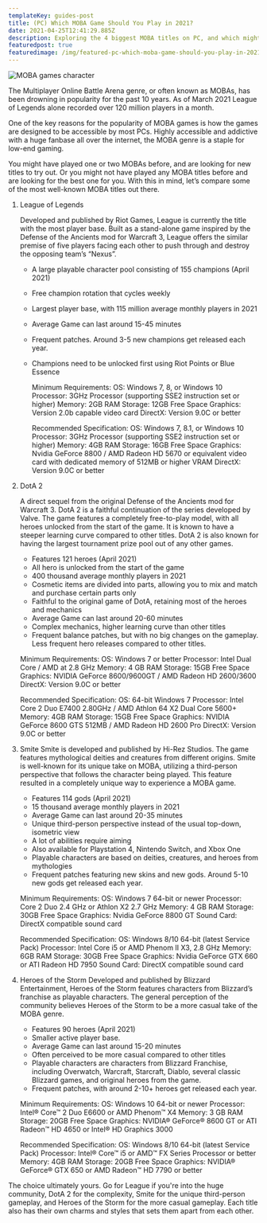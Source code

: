 ```yaml
---
templateKey: guides-post
title: (PC) Which MOBA Game Should You Play in 2021?
date: 2021-04-25T12:41:29.885Z
description: Exploring the 4 biggest MOBA titles on PC, and which might suit you.
featuredpost: true
featuredimage: /img/featured-pc-which-moba-game-should-you-play-in-2021-.png
---
```

![MOBA games character](/img/featured-pc-which-moba-game-should-you-play-in-2021-.png "MOBA games character")

The Multiplayer Online Battle Arena genre, or often known as MOBAs, has been drowning in popularity for the past 10 years. As of March 2021 League of Legends alone recorded over 120 million players in a month.  

One of the key reasons for the popularity of MOBA games is how the games are designed to be accessible by most PCs. Highly accessible and addictive with a huge fanbase all over the internet, the MOBA genre is a staple for low-end gaming.

You might have played one or two MOBAs before, and are looking for new titles to try out. Or you might not have played any MOBA titles before and are looking for the best one for you. With this in mind, let’s compare some of the most well-known MOBA titles out there.



1. League of Legends

      Developed and published by Riot Games, League is currently the title with the most player base. Built as a stand-alone game inspired by the Defense of the Ancients mod for Warcraft 3, League offers the similar premise of five players facing each other to push through and destroy the opposing team’s “Nexus”.

   * A large playable character pool consisting of 155 champions (April 2021)
   * Free champion rotation that cycles weekly
   * Largest player base, with 115 million average monthly players in 2021
   * Average Game can last around 15-45 minutes
   * Frequent patches. Around 3-5 new champions get released each year.
   * Champions need to be unlocked first using Riot Points or Blue Essence

      Minimum Requirements:
      OS: Windows 7, 8, or Windows 10
      Processor: 3GHz Processor (supporting SSE2 instruction set or higher)
      Memory: 2GB RAM
      Storage: 12GB Free Space
      Graphics: Version 2.0b capable video card
      DirectX: Version 9.0C or better

      Recommended Specification:
      OS: Windows 7, 8.1, or Windows 10
      Processor: 3GHz Processor (supporting SSE2 instruction set or higher)
      Memory: 4GB RAM
      Storage: 16GB Free Space
      Graphics: Nvidia GeForce 8800 / AMD Radeon HD 5670 or 
   equivalent video card with dedicated memory of 512MB or higher VRAM
      DirectX: Version 9.0C or better
2. DotA 2

   A direct sequel from the original Defense of the Ancients mod for Warcraft 3. DotA 2 is a faithful continuation of the series developed by Valve. The game features a completely free-to-play model, with all heroes unlocked from the start of the game. It is known to have a steeper learning curve compared to other titles. DotA 2 is also known for having the largest tournament prize pool out of any other games.

   * Features 121 heroes (April 2021)
   * All hero is unlocked from the start of the game
   * 400 thousand average monthly players in 2021
   * Cosmetic items are divided into parts, allowing you to mix and match and purchase certain parts only
   * Faithful to the original game of DotA, retaining most of the heroes and mechanics
   * Average Game can last around 20-60 minutes 
   * Complex mechanics, higher learning curve than other titles
   * Frequent balance patches, but with no big changes on the gameplay. Less frequent hero releases compared to other titles.

   Minimum Requirements:
   OS: Windows 7 or better
   Processor: Intel Dual Core / AMD at 2.8 GHz
   Memory: 4 GB RAM
   Storage: 15GB Free Space
   Graphics: NVIDIA GeForce 8600/9600GT / AMD Radeon HD 2600/3600
   DirectX: Version 9.0C or better

   Recommended Specification:
   OS: 64-bit Windows 7
   Processor: Intel Core 2 Duo E7400 2.80GHz / AMD Athlon 64 X2 Dual Core 5600+
   Memory: 4GB RAM
   Storage: 15GB Free Space
   Graphics: NVIDIA GeForce 8600 GTS 512MB / AMD Radeon HD 2600 Pro
   DirectX: Version 9.0C or better
3. Smite
   Smite is developed and published by Hi-Rez Studios. The game features mythological deities and creatures from different origins.  Smite is well-known for its unique take on MOBA, utilizing a third-person perspective that follows the character being played.  This feature resulted in a completely unique way to experience a MOBA game.

   * Features 114 gods (April 2021)
   * 15 thousand average monthly players in 2021
   * Average Game can last around 20-35 minutes
   * Unique third-person perspective instead of the usual top-down, isometric view
   * A lot of abilities require aiming
   * Also available for Playstation 4, Nintendo Switch, and Xbox One
   * Playable characters are based on deities, creatures, and heroes from mythologies
   * Frequent patches featuring new skins and new gods. Around 5-10 new gods get released each year.

   Minimum Requirements:
   OS: Windows 7 64-bit or newer
   Processor: Core 2 Duo 2.4 GHz or Athlon X2 2.7 GHz
   Memory: 4 GB RAM
   Storage: 30GB Free Space
   Graphics: Nvidia GeForce 8800 GT
   Sound Card: DirectX compatible sound card

   Recommended Specification:
   OS: Windows 8/10 64-bit (latest Service Pack)
   Processor: Intel Core i5 or AMD Phenom II X3, 2.8 GHz 
   Memory: 6GB RAM
   Storage: 30GB Free Space
   Graphics: Nvidia GeForce GTX 660 or ATI Radeon HD 7950
   Sound Card: DirectX compatible sound card
4. Heroes of the Storm
   Developed and published by Blizzard Entertainment, Heroes of the Storm features characters from Blizzard’s franchise as playable characters. The general perception of the community believes Heroes of the Storm to be a more casual take of the MOBA genre.

   * Features 90 heroes (April 2021)
   * Smaller active player base. 
   * Average Game can last around 15-20 minutes
   * Often perceived to be more casual compared to other titles
   * Playable characters are characters from Blizzard Franchise, including Overwatch, Warcraft, Starcraft, Diablo, several classic Blizzard games, and original heroes from the game.
   * Frequent patches, with around 2-10+ heroes get released each year.

   Minimum Requirements:
   OS: Windows 10 64-bit or newer
   Processor: Intel® Core™ 2 Duo E6600 or AMD Phenom™ X4
   Memory: 3 GB RAM
   Storage: 20GB Free Space
   Graphics: NVIDIA® GeForce® 8600 GT or ATI Radeon™ HD 4650 or Intel® HD    Graphics 3000

   Recommended Specification:
   OS: Windows 8/10 64-bit (latest Service Pack)
   Processor: Intel® Core™ i5 or AMD™ FX Series Processor or better
   Memory: 4GB RAM
   Storage: 20GB Free Space
   Graphics: NVIDIA® GeForce® GTX 650 or AMD Radeon™ HD 7790 or better

The choice ultimately yours. Go for League if you're into the huge community, DotA 2 for the complexity, Smite for the unique third-person gameplay, and Heroes of the Storm for the more casual gameplay. Each title also has their own charms and styles that sets them apart from each other.